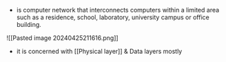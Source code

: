 - is computer network that interconnects computers within a limited area such as a residence, school, laboratory, university campus or office building.

![[Pasted image 20240425211616.png]]
- it is concerned with [[Physical layer]] & Data layers mostly